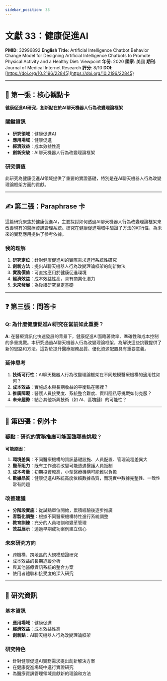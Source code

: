 ```yaml
---
sidebar_position: 33
---
```


# 文獻 33：健康促進AI

**PMID**: 32996892
**English Title**: Artificial Intelligence Chatbot Behavior Change Model for Designing Artificial Intelligence Chatbots to Promote Physical Activity and a Healthy Diet: Viewpoint
**年份**: 2020
**國家**: 美國
**期刊**: Journal of Medical Internet Research
**評分**: 8/10
**DOI**: [https://doi.org/10.2196/22845](https://doi.org/10.2196/22845)

---

## 📌 第一張：核心觀點卡

**健康促進AI研究，創新點在於AI聊天機器人行為改變理論框架**

### 關鍵資訊
- **研究領域**：健康促進AI
- **應用場域**：健康促進
- **經濟效益**：成本效益性高
- **創新突破**：AI聊天機器人行為改變理論框架

### 研究價值
此研究為健康促進AI領域提供了重要的實證基礎，特別是在AI聊天機器人行為改變理論框架方面的貢獻。

---

## ✍️ 第二張：Paraphrase 卡

這篇研究聚焦於健康促進AI，主要探討如何透過AI聊天機器人行為改變理論框架來改善現有的醫療資訊管理系統。研究在健康促進場域中驗證了方法的可行性，為未來的實務應用提供了參考依據。

### 我的理解
1. **研究定位**：針對健康促進AI的實際需求進行系統性研究
2. **創新方法**：提出AI聊天機器人行為改變理論框架的創新做法
3. **實務價值**：可直接應用於健康促進環境
4. **經濟效益**：成本效益性高，具有商業化潛力
5. **未來發展**：為後續研究奠定基礎

---

## ❓ 第三張：問答卡

### Q: 為什麼健康促進AI研究在當前如此重要？

**A**: 在醫療資訊化快速發展的背景下，健康促進AI面臨著效率、準確性和成本控制的多重挑戰。本研究通過AI聊天機器人行為改變理論框架，為解決這些挑戰提供了新的思路和方法。這對於提升醫療服務品質、優化資源配置具有重要意義。

### 延伸思考
1. **技術可行性**：AI聊天機器人行為改變理論框架在不同規模醫療機構的適用性如何？
2. **成本效益**：實施成本與長期收益的平衡點在哪裡？
3. **推廣障礙**：醫護人員接受度、系統整合難度、資料隱私等挑戰如何克服？
4. **未來趨勢**：結合其他新興技術（如 AI、區塊鏈）的可能性？

---

## 🤔 第四張：例外卡

### 疑點：研究的實務推廣可能面臨哪些挑戰？

**可能原因**：
1. **環境差異**：不同醫療機構的資訊基礎設施、人員配置、管理流程差異大
2. **變革阻力**：既有工作流程改變可能遭遇醫護人員抵制
3. **成本考量**：初期投資較高，小型醫療機構可能難以負擔
4. **數據品質**：健康促進AI系統高度依賴數據品質，而現實中數據完整性、一致性常有問題

### 改善建議
- **分階段實施**：從試點單位開始，累積經驗後逐步推廣
- **客製化調整**：根據不同醫療機構特性進行系統調整
- **教育訓練**：充分的人員培訓和變革管理
- **效益展示**：透過早期成功案例建立信心

### 未來研究方向
- 跨機構、跨地區的大規模驗證研究
- 成本效益的長期追蹤分析
- 與其他醫療資訊系統的整合方案
- 使用者體驗和接受度的深入研究

---

## 📄 研究資訊

### 基本資訊
- **應用場域**：健康促進
- **經濟效益**：成本效益性高
- **創新點**：AI聊天機器人行為改變理論框架

### 研究特色
- 針對健康促進AI實務需求提出創新解決方案
- 在健康促進場域中進行實證研究
- 為醫療資訊管理領域貢獻新的理論和方法

